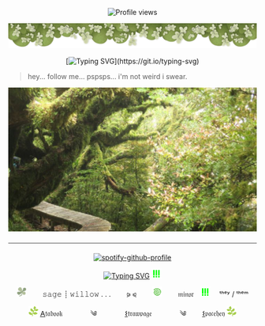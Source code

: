 <p align=center

![Profile views](https://komarev.com/ghpvc/?username=yourusername&label=⪩_⪨_&color=94ae5b) 

<p align=center

![o](68747470733a2f2f36342e6d656469612e74756d626c722e636f6d2f61616535313063373938383437613030623662333435623962626163613530352f313765353663363966666236346638372d31332f733230343878333037322f37303965623637616463323135306.png)

<p align=center

[![Typing SVG](https://readme-typing-svg.demolab.com?font=Fira+Code&duration=2000&pause=1&color=CFD5B0&center=true&vCenter=true&width=435&lines=They+said+grief+was+love+with-;nowhere+to+go.+.+.;but+mine+has+grown+teeth%2C;sharpened+on+loss%2C;and+it+howls+for+vengeance.+.+.)](https://git.io/typing-svg)

>hey... follow me... pspsps... i'm not weird i swear.

<p align=center

![Alt text](Untitled49_20250830134055.jpg)
<hr style="border: none; height: 1px; background-color: #444; margin: 20px 0;">

<p align=center

[![spotify-github-profile](https://spotify-github-profile.kittinanx.com/api/view?uid=314mut7imtpm6vc6oq3g32g722qy&cover_image=false&theme=novatorem&show_offline=true&background_color=121212&interchange=false&bar_color=6087ab)](https://github.com/kittinan/spotify-github-profile)

<p align=center

[![Typing SVG](https://readme-typing-svg.demolab.com?font=Rubik+Glitch&duration=1&color=CEF368&center=true&vCenter=true&width=435&lines=INFO)](https://git.io/typing-svg) ![o](37JGaUe.gif)

<p align=center

![o](U6W0Ya2.gif)⠀ 　  𝚜𝚊𝚐𝚎 ┊ 𝚠𝚒𝚕𝚕𝚘𝚠 .  .  . ⠀ 　⪩ ⪨⠀ 　   ![o](S83DLgq.gif)  ⠀ 　𝔪𝔦𝔫𝔬𝔯 ⠀![o](37JGaUe.gif) 　ᵗʰᵉʸ / ᵗʰᵉᵐ

<p align=center

![o](5oBV0ok.gif) [𐌀](https://konomiyyoo.atabook.org/)𝔱𝔞𝔟𝔬𝔬𝔨⠀ 　⠀ 　༄⠀ 　⠀ 　[𐌔](https://konomisses.straw.page/)𝔱𝔯𝔞𝔴𝔭𝔞𝔤𝔢⠀ 　⠀ 　༄⠀ 　    [𐌔](https://spacehey.com/lockedtrigger)𝔭𝔞𝔠𝔢𝔥𝔢𝔶 ![o](1p7QTmr.gif)


